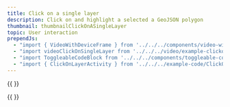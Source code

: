 ```yaml
---
title: Click on a single layer
description: Click on and highlight a selected a GeoJSON polygon
thumbnail: thumbnailClickOnASingleLayer
topic: User interaction
prependJs:
  - "import { VideoWithDeviceFrame } from '../../../components/video-with-device-frame'"
  - "import videoClickOnSingleLayer from '../../../video/example-clickonsinglelayer.mp4'"
  - "import ToggleableCodeBlock from '../../../components/toggleable-code-block'"
  - "import { ClickOnLayerActivity } from '../../../example-code/ClickOnLayerActivity.js'"
---
```


{{
  <VideoWithDeviceFrame 
    videoFile={videoClickOnSingleLayer}
    rotation="vertical"
    device="pixel-2"
  />
}}

<!-- Any notes about this example would go here.  -->

{{
  <ToggleableCodeBlock 
    codeSnippet={ClickOnLayerActivity}
  />
}}
